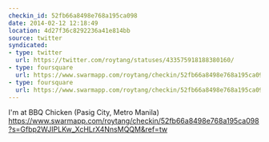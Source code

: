 ```yaml
---
checkin_id: 52fb66a8498e768a195ca098
date: 2014-02-12 12:18:49
location: 4d27f36c8292236a41e814bb
source: twitter
syndicated:
- type: twitter
  url: https://twitter.com/roytang/statuses/433575918188380160/
- type: foursquare
  url: https://www.swarmapp.com/roytang/checkin/52fb66a8498e768a195ca098?s=Gfbp2WJIPLKw_XcHLrX4NnsMQQM&ref=tw
- type: foursquare
  url: https://www.swarmapp.com/roytang/checkin/52fb66a8498e768a195ca098?s=Gfbp2WJIPLKw_XcHLrX4NnsMQQM&ref=tw
---
```


I'm at BBQ Chicken (Pasig City, Metro Manila) https://www.swarmapp.com/roytang/checkin/52fb66a8498e768a195ca098?s=Gfbp2WJIPLKw_XcHLrX4NnsMQQM&ref=tw